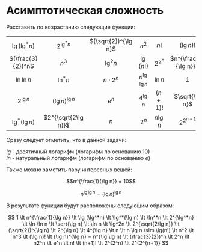 # Асимптотическая сложность

Расставить по возрастанию следующие функции:

|       |        | | | | | 
| :---: | :----: | :---: | :---: | :---: | :---: |
|  $\lg(\lg^*n)$  |  $2^{\lg^*n}$ | $(\sqrt{2})^{\lg n}$ | $n^2$ | $n!$ | $(\lg n)!$ |
| $(\frac{3}{2})^n$ | $n^3$ | $\lg^2n$ | $\lg(n!)$ | $2^{2^n}$ | $n^{\frac{1}{\lg n}}$ | 
| $\ln\ln n$ | $\ln^*n$ | $n\cdot2^n$ | $n^{\lg \lg n}$ | $\ln n$ | $1$ |
| $2^{\lg n}$ | $(\lg n)^{\lg n}$ | $e^n$ | $4^{\lg n}$ | $(n+1)!$ | $\sqrt{\lg n}$ | 
| $\lg^*(\lg n)$ | $2^{\sqrt{2\lg n}}$ | $n$ | $2^n$ | $n\lg n$ | $2^{2^{n+1}}$ |

Сразу следует отметить, что в данной задачи:

$lg$ - десятичный логарифм  (логарифм по основанию 10)  
$ln$ - натуральный логарифм (логарифм по основанию $e$)

Также можно заметить пару интересных вещей:

$$n^{\frac{1}{\lg n}} = 10$$

$$
n^{\lg \lg n} = (\lg n)^{\lg n}
$$

В результате функции будут расположены следующим образом:

$$
1 \lt n^{\frac{1}{\lg n}} \lt \lg (\lg^*n) \lt \lg^*(\lg n) \lt \ln^*n \lt 2^{\lg^*n} \lt \ln \ln n \lt \sqrt{\lg n} \lt \ln n \lt \lg^2n \lt 2^{\sqrt{2\lg n}} \lt (\sqrt{2})^{\lg n} \lt 2^{\lg n} \lt 4^{\lg n} \lt n \lt n \lg n \sim \lg(n!) \lt n^2 \lt n^3 \lt (\lg n)! \lt (\lg n)^{\lg n} = n^{\lg \lg n} \lt (\frac{3}{2})^n \lt 2^n \lt n2^n \lt e^n \lt n! \lt (n+1)! \lt 2^{2^n} \lt 2^{2^{n+1}}
$$